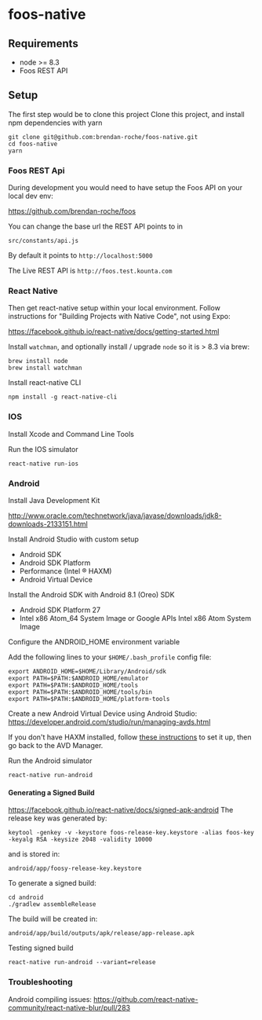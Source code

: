 # foos-native


## Requirements
 - node >= 8.3
 - Foos REST API

## Setup

The first step would be to clone this project
Clone this project, and install npm dependencies with yarn
```
git clone git@github.com:brendan-roche/foos-native.git
cd foos-native
yarn
```

### Foos REST Api
During development you would need to have setup the Foos API on your local dev env:

https://github.com/brendan-roche/foos

You can change the base url the REST API points to in
```
src/constants/api.js
```

By default it points to `http://localhost:5000`

The Live REST API is `http://foos.test.kounta.com`

### React Native
Then get react-native setup within your local environment.
Follow instructions for "Building Projects with Native Code", not using Expo:

https://facebook.github.io/react-native/docs/getting-started.html

Install `watchman`, and optionally install / upgrade `node` so it is > 8.3 via brew:
```
brew install node
brew install watchman
```

Install react-native CLI
```
npm install -g react-native-cli
```


### IOS

Install Xcode and Command Line Tools

Run the IOS simulator
```
react-native run-ios
``` 

### Android

Install Java Development Kit

http://www.oracle.com/technetwork/java/javase/downloads/jdk8-downloads-2133151.html

Install Android Studio with custom setup
 - Android SDK
 - Android SDK Platform
 - Performance (Intel ® HAXM)
 - Android Virtual Device

Install the Android SDK with Android 8.1 (Oreo) SDK
 - Android SDK Platform 27
 - Intel x86 Atom_64 System Image or Google APIs Intel x86 Atom System Image


Configure the ANDROID_HOME environment variable

Add the following lines to your `$HOME/.bash_profile` config file:
```
export ANDROID_HOME=$HOME/Library/Android/sdk
export PATH=$PATH:$ANDROID_HOME/emulator
export PATH=$PATH:$ANDROID_HOME/tools
export PATH=$PATH:$ANDROID_HOME/tools/bin
export PATH=$PATH:$ANDROID_HOME/platform-tools
```

Create a new Android Virtual Device using Android Studio:
https://developer.android.com/studio/run/managing-avds.html

If you don't have HAXM installed, follow [these instructions](https://github.com/intel/haxm/wiki/Installation-Instructions-on-macOS)  to set it up, then go back to the AVD Manager.

Run the Android simulator
```
react-native run-android
```

#### Generating a Signed Build
https://facebook.github.io/react-native/docs/signed-apk-android
The release key was generated by:
```
keytool -genkey -v -keystore foos-release-key.keystore -alias foos-key -keyalg RSA -keysize 2048 -validity 10000
```

and is stored in:
```
android/app/foosy-release-key.keystore
```

To generate a signed build:
```
cd android
./gradlew assembleRelease
```

The build will be created in:
```
android/app/build/outputs/apk/release/app-release.apk
```

Testing signed build

```
react-native run-android --variant=release
```

### Troubleshooting

Android compiling issues:
https://github.com/react-native-community/react-native-blur/pull/283
